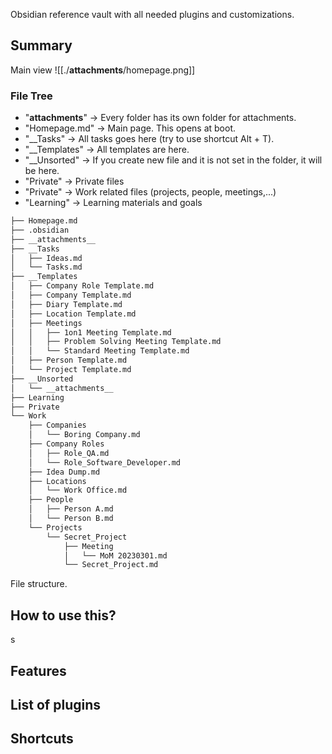 Obsidian reference vault with all needed plugins and customizations.

## Summary
Main view
![[./__attachments__/homepage.png]]

### File Tree
- "__attachments__" -> Every folder has its own folder for attachments.
- "Homepage.md" -> Main page. This opens at boot.
- "__Tasks" -> All tasks goes here (try to use shortcut Alt + T).
- "__Templates" -> All templates are here.
- "__Unsorted" -> If you create new file and it is not set in the folder, it will be here.
- "Private" -> Private files
- "Private" -> Work related files (projects, people, meetings,...)
- "Learning" -> Learning materials and goals

```tree.txt
├── Homepage.md
├── .obsidian
├── __attachments__
├── __Tasks
│   ├── Ideas.md
│   └── Tasks.md
├── __Templates
│   ├── Company Role Template.md
│   ├── Company Template.md
│   ├── Diary Template.md
│   ├── Location Template.md
│   ├── Meetings
│   │   ├── 1on1 Meeting Template.md
│   │   ├── Problem Solving Meeting Template.md
│   │   └── Standard Meeting Template.md
│   ├── Person Template.md
│   └── Project Template.md
├── __Unsorted
│   └── __attachments__
├── Learning
├── Private
└── Work
    ├── Companies
    │   └── Boring Company.md
    ├── Company Roles
    │   ├── Role_QA.md
    │   └── Role_Software_Developer.md
    ├── Idea Dump.md
    ├── Locations
    │   └── Work Office.md
    ├── People
    │   ├── Person A.md
    │   └── Person B.md
    └── Projects
        └── Secret_Project
            ├── Meeting
            │   └── MoM 20230301.md
            └── Secret_Project.md
```


File structure. 


## How to use this?
s
## Features

## List of plugins 


## Shortcuts



